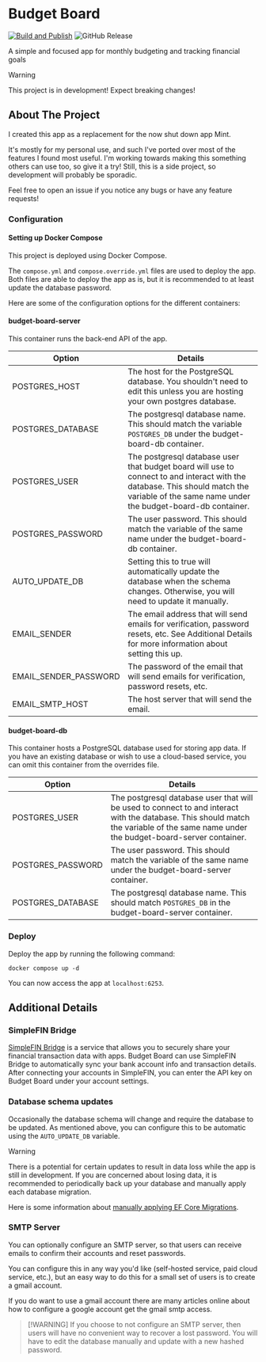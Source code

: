 # Budget Board

[![Build and Publish](https://github.com/tshea113/budget-board/actions/workflows/docker-image-ci-build.yml/badge.svg)](https://github.com/tshea113/budget-board/actions/workflows/docker-image-ci-build.yml)
![GitHub Release](https://img.shields.io/github/v/release/tshea113/budget-board)

A simple and focused app for monthly budgeting and tracking financial goals

> [!WARNING]
> This project is in development!
> Expect breaking changes!

## About The Project

I created this app as a replacement for the now shut down app Mint.

It's mostly for my personal use, and such I've ported over most of the features I found most useful.
I'm working towards making this something others can use too, so give it a try!
Still, this is a side project, so development will probably be sporadic.

Feel free to open an issue if you notice any bugs or have any feature requests!

### Configuration

#### Setting up Docker Compose

This project is deployed using Docker Compose.

The `compose.yml` and `compose.override.yml` files are used to deploy the app.
Both files are able to deploy the app as is, but it is recommended to at least update the database password.

Here are some of the configuration options for the different containers:

#### budget-board-server

This container runs the back-end API of the app.

| Option                | Details                                                                                                                                                                                    |
| --------------------- | ------------------------------------------------------------------------------------------------------------------------------------------------------------------------------------------ |
| POSTGRES_HOST         | The host for the PostgreSQL database. You shouldn't need to edit this unless you are hosting your own postgres database.                                                                   |
| POSTGRES_DATABASE     | The postgresql database name. This should match the variable `POSTGRES_DB` under the budget-board-db container.                                                                            |
| POSTGRES_USER         | The postgresql database user that budget board will use to connect to and interact with the database. This should match the variable of the same name under the budget-board-db container. |
| POSTGRES_PASSWORD     | The user password. This should match the variable of the same name under the budget-board-db container.                                                                                    |
| AUTO_UPDATE_DB        | Setting this to true will automatically update the database when the schema changes. Otherwise, you will need to update it manually.                                                       |
| EMAIL_SENDER          | The email address that will send emails for verification, password resets, etc. See Additional Details for more information about setting this up.                                         |
| EMAIL_SENDER_PASSWORD | The password of the email that will send emails for verification, password resets, etc.                                                                                                    |
| EMAIL_SMTP_HOST       | The host server that will send the email.                                                                                                                                                  |

#### budget-board-db

This container hosts a PostgreSQL database used for storing app data. If you have an existing database or wish to use a cloud-based service, you can omit this container from the overrides file.

| Option            | Details                                                                                                                                                                               |
| ----------------- | ------------------------------------------------------------------------------------------------------------------------------------------------------------------------------------- |
| POSTGRES_USER     | The postgresql database user that will be used to connect to and interact with the database. This should match the variable of the same name under the budget-board-server container. |
| POSTGRES_PASSWORD | The user password. This should match the variable of the same name under the budget-board-server container.                                                                           |
| POSTGRES_DATABASE | The postgresql database name. This should match `POSTGRES_DB` in the budget-board-server container.                                                                                   |

### Deploy

Deploy the app by running the following command:

```
docker compose up -d
```

You can now access the app at `localhost:6253`.

## Additional Details

### SimpleFIN Bridge

[SimpleFIN Bridge](https://beta-bridge.simplefin.org/) is a service that allows you to securely share your financial transaction data with apps.
Budget Board can use SimpleFIN Bridge to automatically sync your bank account info and transaction details.
After connecting your accounts in SimpleFIN, you can enter the API key on Budget Board under your account settings.

### Database schema updates

Occasionally the database schema will change and require the database to be updated.
As mentioned above, you can configure this to be automatic using the `AUTO_UPDATE_DB` variable.

> [!WARNING]
> There is a potential for certain updates to result in data loss while the app is still in development.
> If you are concerned about losing data, it is recommended to periodically back up your database and manually apply each database migration.

Here is some information about [manually applying EF Core Migrations](https://learn.microsoft.com/en-us/ef/core/managing-schemas/migrations/applying?tabs=dotnet-core-cli#command-line-tools).

### SMTP Server

You can optionally configure an SMTP server, so that users can receive emails to confirm their accounts and reset passwords.

You can configure this in any way you'd like (self-hosted service, paid cloud service, etc.), but an easy way to do this for a small set of users is to create a gmail account.

If you do want to use a gmail account there are many articles online about how to configure a google account get the gmail smtp access.

> [!WARNING] If you choose to not configure an SMTP server, then users will have no convenient way to recover a lost password.
> You will have to edit the database manually and update with a new hashed password.
